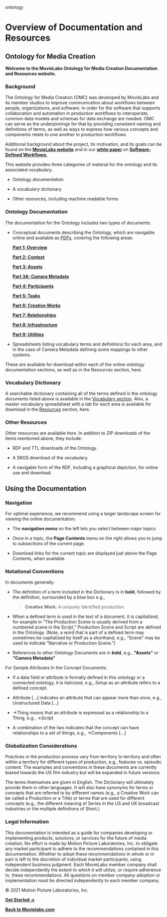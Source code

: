 ontology<h1>Overview of Documentation and Resources</h1>
<h2>Ontology for Media Creation</h2>
<p><strong>Welcome to the MovieLabs Ontology for Media Creation Documentation and Resources
website.</strong></p>
<h3>Background</h3>
<p>The Ontology for Media Creation (OMC) was developed by MovieLabs and its member
studios to improve communication about workflows between people, organizations,
and software. In order for the software that supports collaboration and
automation in production workflows to interoperate, common data models and
schemas for data exchange are needed. OMC can serve as the underpinnings for
that by providing consistent naming and definitions of terms, as well as ways to
express how various concepts and components relate to one another in production
workflows.</p>
<p>Additional background about the project, its motivation, and its goals can be
found on the <a href="https://movielabs.com/production-technology/ontology" target="_blank" rel="noopener"><strong>MovieLabs website</strong></a> and in our <a href="https://movielabs.com/our-new-2030-vision-paper-on-software-defined-workflows/" target="_blank" rel="noopener"><strong>white paper</strong></a> on <a href="https://movielabs.com/production-technology/sdw/" target="_blank" rel="noopener"><strong>Software-Defined Workflows</strong>.</a></p>
<p>This website provides three categories of material for the ontology and its
associated vocabulary.</p>
<ul>
<li>
<p>Ontology documentation</p>
</li>
<li>
<p>A vocabulary dictionary</p>
</li>
<li>
<p>Other resources, including machine readable forms</p>
</li>
</ul>
<h3>Ontology Documentation</h3>
<p>The documentation for the Ontology includes two types of documents:</p>
<ul>
<li>
<p>Conceptual documents describing the Ontology, which are navigable online and
available as <a href="../resources/pdf" target="_blank" rel="noopener">PDFs</a>, covering the following areas:</p>
<p><strong><a href="../docs/omc/overview/need" target="_blank" rel="noopener">Part 1: Overview</a></strong></p>
<p><strong><a href="../docs/omc/context/introduction" target="_blank" rel="noopener">Part 2: Context</a></strong></p>
<p><strong><a href="../docs/omc/assets/introduction" target="_blank" rel="noopener">Part 3: Assets</a></strong></p>
<p><strong><a href="../docs/omc/assets/camera" target="_blank" rel="noopener">Part 3A: Camera Metadata</a></strong></p>
<p><strong><a href="../docs/omc/participants/introduction" target="_blank" rel="noopener">Part 4: Participants</a></strong></p>
<p><strong><a href="../docs/omc/tasks/introduction" target="_blank" rel="noopener">Part 5: Tasks</a></strong></p>
<p><strong><a href="../docs/omc/creativeworks/introduction" target="_blank" rel="noopener">Part 6: Creative Works</a></strong></p>
<p><strong><a href="../docs/omc/relationships/introduction" target="_blank" rel="noopener">Part 7: Relationships</a></strong></p>
<p><strong><a href="../docs/omc/infrastructure/introduction" target="_blank" rel="noopener">Part 8: Infrastructure</a></strong></p>
<p><strong><a href="../docs/omc/utilities/introduction" target="_blank" rel="noopener">Part 9: Utilities</a></strong></p>
</li>
<li>
<p>Spreadsheets listing vocabulary terms and definitions for each area, and in
the case of Camera Metadata defining some mappings to other systems.</p>
</li>
</ul>
<p>These are available for download within each of the online ontology
documentation sections, as well as in the Resources section, here.</p>
<h3>Vocabulary Dictionary</h3>
<p>A searchable dictionary containing all of the terms defined in the ontology
documents listed above is available in the <a href="../vmc/" target="_blank" rel="noopener">Vocabulary section</a>. Also, a master vocabulary spreadsheet with
a tab for each area is available for download in the <a href="../resources/" target="_blank" rel="noopener">Resources</a> section, here.</p>
<h3>Other Resources</h3>
<p>Other resources are available here. In addition to ZIP downloads of the items
mentioned above, they include:</p>
<ul>
<li>
<p>RDF and TTL downloads of the Ontology.</p>
</li>
<li>
<p>A SKOS download of the vocabulary.</p>
</li>
<li>
<p>A navigable form of the RDF, including a graphical depiction, for online use
and download.</p>
</li>
</ul>
<h2>Using the Documentation</h2>
<h3>Navigation</h3>
<p>For optimal experience, we recommend using a larger landscape screen for viewing
the online documentation.</p>
<ul>
<li>
<p>The <strong>navigation menu</strong> on the left lets you select between major topics</p>
</li>
<li>
<p>Once in a topic, the <strong>Page Contents</strong> menu on the right allows you to jump to
subsections of the current page.</p>
</li>
<li>
<p>Download links for the current topic are displayed just above the Page
Contents, when available.</p>
</li>
</ul>
<h3>Notational Conventions</h3>
<p>In documents generally:</p>
<ul>
<li>
<p>The definition of a term included in the Dictionary is in <strong>bold</strong>, followed by
the definition, surrounded by a blue box e.g., </p>
<blockquote>
<p><strong>Creative Work:</strong> A uniquely identified production.</p>
</blockquote>
</li>
<li>
<p>When a defined term is used in the text of a document, it is capitalized,
for example in “The Production Scene is usually derived from a numbered
scene in the Script,” Production Scene and Script are defined in the
Ontology. (Note, a word that is part of a defined term may sometimes be
capitalized by itself as a shorthand, e.g., “Scene” may be used to indicate
“Narrative or Production Scene.”)</p>
</li>
<li>
<p>References to other Ontology Documents are in <strong>bold</strong>, e.g., <strong>&quot;Assets&quot;</strong> or <strong>&quot;Camera Metadata&quot;</strong></p>
</li>
</ul>
<p>For Sample Attributes In the Concept Documents:</p>
<ul>
<li>
<p>If a data field or attribute is formally defined in this ontology or a
connected ontology, it is italicized, e.g., <em>Setup</em> as an attribute refers
to a defined concept.</p>
</li>
<li>
<p>Attribute […] indicates an attribute that can appear more than once, e.g.,
Unstructured Data […]</p>
</li>
<li>
<p>→Thing means that an attribute is expressed as a relationship to a Thing,
e.g., →<em>Script</em></p>
</li>
<li>
<p>A combination of the two indicates that the concept can have relationships
to a set of things, e.g., →Components […]</p>
</li>
</ul>
<h3>Globalization Considerations</h3>
<p>Practices in the production process vary from territory to territory and often
within a territory for different types of production, e.g., features vs.
episodic content. The examples and conventions in these documents are currently
biased towards the US film industry but will be expanded in future versions.</p>
<p>The terms themselves are given in English. The Dictionary will ultimately provide them in other languages. It will also have synonyms for terms or concepts that are referred to by different names (e.g., a Creative Work can be called a Production or a Title) or terms that are used for different concepts (e.g., the different meaning of Series in the US and UK broadcast industries or the multiple definitions of Short.)</p>
<h3>Legal Information</h3>
<p>This documentation is intended as a guide for companies developing or implementing
products, solutions, or services for the future of media creation. No effort is
made by Motion Picture Laboratories, Inc. to obligate any market participant to
adhere to the recommendations contained in this documentation. Whether to adopt these recommendations in whole or in part is left to the discretion of individual
market participants, using independent business judgment. Each MovieLabs member
company shall decide independently the extent to which it will utilize, or
require adherence to, these recommendations. All questions on member company
adoption or implementation must be directed independently to each member
company.</p>
<p>© 2021 Motion Picture Laboratories, Inc.</p>
<p><a href="../docs/omc/overview/need"><strong>Get Started -&gt;</strong></a></p>
<p><a href="https://www.movielabs.com/" target="_blank" rel="noopener"><strong>Back to Movielabs.com</strong></a></p>
